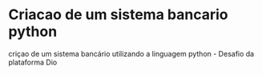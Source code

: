 # Criacao de um sistema bancario python
 criçao de um sistema bancário utilizando a linguagem python - Desafio da plataforma Dio
